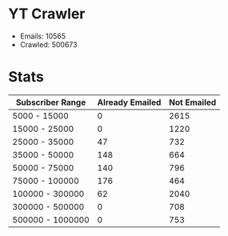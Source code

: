 # YT Crawler
- Emails: 10565
- Crawled: 500673

# Stats
| Subscriber Range  | Already Emailed | Not Emailed |
|-------|-------|-------|
| 5000 - 15000 | 0 | 2615 |
| 15000 - 25000 | 0 | 1220 |
| 25000 - 35000 | 47 | 732 |
| 35000 - 50000 | 148 | 664 |
| 50000 - 75000 | 140 | 796 |
| 75000 - 100000 | 176 | 464 |
| 100000 - 300000 | 62 | 2040 |
| 300000 - 500000 | 0 | 708 |
| 500000 - 1000000 | 0 | 753 |
